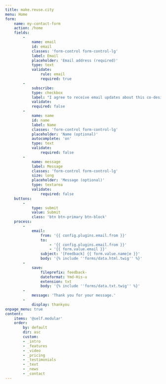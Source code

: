 ```yaml
---
title: make.reuse.city
menu: Home
form:
    name: my-contact-form
    action: /home
    fields:
        -
            name: email
            id: email
            classes: 'form-control form-control-lg'
            label: Email
            placeholder: 'Email address (required)'
            type: text
            validate:
                rule: email
                required: true
        -
            subscribe:
            type: checkbox
            label: "I agree to receive email updates about this co-design lab (optional)."
            validate:
            required: false
        -
            name: name
            id: name
            label: Name
            classes: 'form-control form-control-lg'
            placeholder: 'Name (optional)'
            autocomplete: 'on'
            type: text
            validate:
                required: false
        -
            name: message
            label: Message
            classes: 'form-control form-control-lg'
            size: long
            placeholder: 'Message (optional)'
            type: textarea
            validate:
                required: false
    buttons:
        -
            type: submit
            value: Submit
            class: 'btn btn-primary btn-block'
    process:
        -
            email:
                from: '{{ config.plugins.email.from }}'
                to:
                    - '{{ config.plugins.email.from }}'
                    - '{{ form.value.email }}'
                subject: '[Feedback] {{ form.value.name|e }}'
                body: '{% include ''forms/data.html.twig'' %}'
        -
            save:
                fileprefix: feedback-
                dateformat: Ymd-His-u
                extension: txt
                body: '{% include ''forms/data.txt.twig'' %}'
        -
            message: 'Thank you for your message.'
        -
            display: thankyou
onpage_menu: true
content:
    items: '@self.modular'
    order:
        by: default
        dir: asc
        custom:
        - _intro
        - _features
        - _video
        - _pricing
        - _testimonials
        - _text
        - _news
        - _contact
---
```


